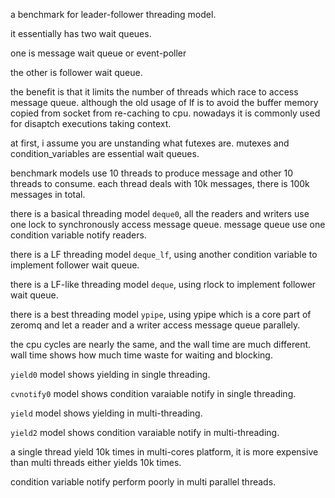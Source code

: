 a benchmark for leader-follower threading model.

it essentially has two wait queues.

one is message wait queue or event-poller

the other is follower wait queue.

the benefit is that it limits the number of threads which race to access message queue. although the old usage of lf is to avoid the buffer memory copied from socket from re-caching to cpu. nowadays it is commonly used for disaptch executions taking context.

at first, i assume you are unstanding what futexes are. mutexes and condition_variables are essential wait queues.

benchmark models use 10 threads to produce message and other 10 threads to consume. each thread deals with 10k messages, there is 100k messages in total.

there is a basical threading model `deque0`, all the readers and writers use one lock to synchronously access message queue. message queue use one condition variable notify readers.

there is a LF threading model `deque_lf`, using another condition variable to implement follower wait queue.

there is a LF-like threading model `deque`, using rlock to implement follower wait queue.

there is a best threading model `ypipe`, using ypipe which is a core part of zeromq and let a reader and a writer access message queue parallely.

the cpu cycles are nearly the same, and the wall time are much different. wall time shows how much time waste for waiting and blocking.

`yield0` model shows yielding in single threading.

`cvnotify0` model shows condition varaiable notify in single threading.

`yield` model shows yielding in multi-threading.

`yield2` model shows condition varaiable notify in multi-threading.

a single thread yield 10k times in multi-cores platform, it is more expensive than multi threads either yields 10k times. 

condition variable notify perform poorly in multi parallel threads.

